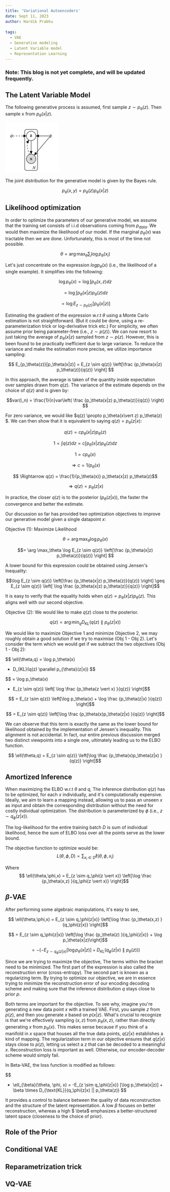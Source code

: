 ```yaml
---
title: 'Variational Autoencoders'
date: Sept 11, 2023
author: Hardik Prabhu

tags:
  - VAE
  - Generative modeling
  - Latent Variable model
  - Representation Learning
---
```


### Note: This blog is not yet complete, and will be updated frequently. 


## The Latent Variable Model

The following generative process is assumed, first sample $z \sim p_\theta(z)$. Then sample x from $p_\theta(x\vert z)$.


![Figure 1 : Directed Graphical Model of VAE](/images/blogs_img/vae/image.png)


The joint distribution for the generative model is given by the Bayes rule.

$$p_\theta(x,y) = p_\theta(z)p_\theta(x|z)$$



## Likelihood optimization

In order to optimize the parameters of our generative model, we 
assume that the training set consists of i.i.d observations coming from $p_{data}$. We would then maximize the likelihood of our model.
If the marginal $p_\theta(x)$ was tractable then we are done. Unfortunately, this is most of the time not possible.

$$\theta = \arg \max_{\theta} \sum_{i} \log p_\theta(x_i)$$

Let's just concentrate on the expression $log p_\theta (x)$ (i.e., the likelihood of a single example). It simplifies into the following: 

$$\log p_\theta(x) = \log \int p_\theta(x,z) dz$$

$$=   \log \int p_\theta(x|z)p_\theta(z) dz$$

$$=   \log  E_{z \sim p_\theta(z)}[p_\theta(x|z)]$$



Estimating the gradient of the expression w.r.t $\theta$ using a Monte Carlo estimation is not straightforward. (But it could be done, using a re-parameterization trick or log-derivative trick etc.) For simplicity, we often assume prior being parameter-free (i.e., $z \sim p(z)$). We can now resort to just taking the average of $p_\theta(x\vert z)$ sampled from $z \sim p(z)$. However, this is been found to be practically inefficient due to large variance. To reduce the variance and make the estimation more precise, we utilize importance sampling:

$$ E_{p_\theta(z)}[p_\theta(x|z)] = E_{z \sim q(z)} \left[\frac {p_\theta(x|z) p_\theta(z)}{q(z)} \right] $$

In this approach, the average is taken of the quantity inside expectation over samples drawn from $q(z)$. The variance of the estimate depends on the choice of $q(z)$ and is given by: 

$$var(I_n) = \frac{1}{n}var\left( \frac {p_\theta(x|z) p_\theta(z)}{q(z)} \right) $$

For zero variance, we would like $q(z) \propto p_\theta(x\vert z) p_\theta(z) $. We can then show that it is equivalent to saying  $q(z) = p_{\theta}(z \vert x)$:


$$ q(z) = c p_\theta(x|z) p_\theta(z)$$

$$1 = \int q(z)dz = c \int p_\theta(x|z) p_\theta(z) dz$$

$$1 = c p_\theta(x)$$

$$ \Rightarrow c = 1/p_\theta(x)$$

$$ \Rightarrow q(z) = \frac{1}{p_\theta(x)} p_\theta(x|z) p_\theta(z)$$

$$ \Rightarrow q(z) = p_{\theta}(z|x) $$

In practice, the closer $q(z)$ is to the posterior ($p_{\theta}(z \vert x))$, the faster the convergence and better the estimate. 

Our discussion so far has provided two optimization objectives to improve our generative model given a single datapoint $x$: 


Objective (1): Maximize Likelihood

$$\theta = \arg \max_\theta \log p_\theta(x) $$


$$= \arg \max_\theta \log E_{z \sim q(z)} \left[\frac {p_\theta(x|z) p_\theta(z)}{q(z)} \right] $$

A lower bound for this expression could be obtained using Jensen's Inequality:

$$\log E_{z \sim q(z)} \left[\frac {p_\theta(x|z) p_\theta(z)}{q(z)} \right] \geq  E_{z \sim q(z)} \left[ \log \frac {p_\theta(x|z) p_\theta(z)}{q(z)} \right]$$

It is easy to verify that the equality holds when $q(z) \propto p_\theta(x \vert z) p_\theta(z)$. This aligns well with our second objective.


Objective (2): We would like to make $q(z)$ close to the posterior.

$$q(z) = \arg \min_q D_{KL}(q(z) \parallel  p_{\theta}(z \vert x)) $$ 


We would like to maximize Objective 1 and minimize Objective 2, we may roughly obtain a good solution if we try to maximise (Obj 1 - Obj 2). Let's consider the term which we would get if we subtract the two objectives (Obj 1 - Obj 2):

$$  \ell(\theta,q) = \log p_\theta(x)
 - D_{KL}(q(z) \parallel  p_{\theta}(z|x)) $$


$$ = \log p_\theta(x)
 + E_{z \sim q(z)} \left[ \log \frac {p_\theta(z \vert x) }{q(z)} \right]$$

$$ = 
 E_{z \sim q(z)} \left[\log p_\theta(x) + \log \frac {p_\theta(z|x) }{q(z)} \right]$$
 
$$ = 
 E_{z \sim q(z)} \left[\log \frac {p_\theta(x)p_\theta(z|x) }{q(z)} \right]$$
 
We can observe that this term is exactly the same as the lower bound for likelihood obtained by the implementation of Jensen's inequality. This alignment is not accidental. In fact, our entire previous discussion merged two distinct viewpoints into a single one, ultimately leading us to the ELBO function.



$$  \ell(\theta,q) = E_{z \sim q(z)} \left[\log \frac {p_\theta(x)p_\theta(z|x) }{q(z)} \right]$$


## Amortized Inference 


When maximizing the ELBO w.r.t $\theta$ and $q$, 
The inference distribution $q(z)$ has to be optimized, for each $x$ individually, and it's computationally expensive. Ideally, we aim to learn a mapping instead, allowing us to pass an unseen $x$ as input and obtain the corresponding distribution without the need for costly individual optimization. The distribution is parameterized by $\phi$ (i.e., $z \sim q_\phi(z \vert x)$).

The log-likelihood for the entire training batch $D$ is sum of  individual likelihood, hence the sum of ELBO loss over all the points serve as the lower bound. 

The objective function to optimize would be:
$$ L(\theta,\phi,D) = \sum_{x_i \in D} \ell(\theta,\phi,x_i)  $$

Where $$  \ell(\theta,\phi,x) = E_{z \sim q_\phi(z \vert x)} \left[\log \frac {p_\theta(x,z) }{q_\phi(z \vert x)} \right]$$


## $\beta$-VAE

After performing some algebraic manipulations, it's easy to see,

$$  \ell(\theta,\phi,x) = E_{z \sim q_\phi(z|x)} \left[\log \frac {p_\theta(x,z) }{q_\phi(z|x)} \right]$$

$$ = E_{z \sim q_\phi(z|x)} \left[\log \frac {p_\theta(z) }{q_\phi(z|x)} + \log p_\theta(x|z)\right]$$


$$ = - (- E_{z \sim q_\phi(z|x)} [ \log p_\theta(x|z)] +  D_{KL}(q_\phi(z|x) \parallel  p_{\theta}(z)) )$$

Since we are trying to maximize the objective, The terms within the bracket need to be minimized. The first part of the expression is also called the reconstruction error (cross-entropy). The second part is known as a regularizing term. By trying to optimize our objective, we are in essence trying to minimize the reconstruction error of our encoding decoding scheme and making sure that the inference distribution $q$ stays close to prior $p$.


Both terms are important for the objective. To see why, imagine you're generating a new data point $x$ with a trained VAE. First, you sample $z$ from $p(z)$, and then you generate $x$ based on $p(x|z)$. What's crucial to recognize is that we're effectively sampling $(x, z)$ from $p_\theta(x, z)$, rather than directly generating $x$ from $p_\theta(x)$. This makes sense because if you think of a manifold in $x$ space that houses all the true data points, $q(z \vert x)$ establishes a kind of mapping. The regularization term in our objective ensures that $q(z \vert x)$ stays close to $p(z)$, letting us select a $z$ that can be decoded to a meaningful $x$.  Reconstruction loss is important as well. Otherwise, our encoder-decoder scheme would simply fail.

In Beta-VAE, the loss function is modified as follows:

$$
-  \ell_{\beta}(\theta, \phi, x) = -E_{z \sim q_\phi(z|x)} [\log p_\theta(x|z)] + \beta \times D_{\text{KL}}(q_\phi(z|x) || p_\theta(z))
$$

It provides a control to balance between the quality of data reconstruction and the structure of the latent representation. A low $\beta$ focuses on better reconstruction, whereas a high $ \beta$ emphasizes a better-structured latent space (closeness to the choice of prior).    


## Role of the Prior




## Conditional VAE



## Reparametrization trick 


## VQ-VAE
